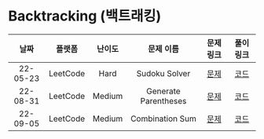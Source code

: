# Backtracking (백트래킹)

|   날짜   | 플랫폼 | 난이도  | 문제 이름 |                            문제 링크                             |                                  풀이 링크                                   |
| :------: | :----: | :-----: | :-------: | :--------------------------------------------------------------: | :--------------------------------------------------------------------------: |
| 22-05-23 |  LeetCode  |  Hard  |   Sudoku Solver    | [문제](https://leetcode.com/problems/sudoku-solver) | [코드](https://github.com/LeeMir/Algorithm/blob/main/Backtracking/Leetcode-37.js) |
| 22-08-31 |  LeetCode  |  Medium  |   Generate Parentheses    | [문제](https://leetcode.com/problems/generate-parentheses) | [코드](https://github.com/LeeMir/Algorithm/blob/main/Backtracking/LeetCode-22.js) |
| 22-09-05 |  LeetCode  |  Medium  |   Combination Sum   | [문제](https://leetcode.com/problems/combination-sum) | [코드](https://github.com/LeeMir/Algorithm/blob/main/Backtracking/LeetCode-39.js) |
